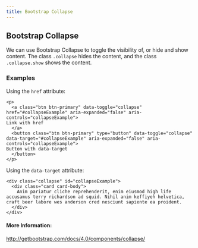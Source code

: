 ```yaml
---
title: Bootstrap Collapse
---
```

## Bootstrap Collapse

We can use Bootstrap Collapse to toggle the visibility of, or hide and show content. The class `.collapse` hides the content, and the class `.collapse.show` shows the content.

### Examples

Using the `href` attribute:

    <p>
      <a class="btn btn-primary" data-toggle="collapse" href="#collapseExample" aria-expanded="false" aria-controls="collapseExample">
    Link with href
      </a>
      <button class="btn btn-primary" type="button" data-toggle="collapse" data-target="#collapseExample" aria-expanded="false" aria-controls="collapseExample">
    Button with data-target
      </button>
    </p>

Using the `data-target` attribute:

    <div class="collapse" id="collapseExample">
      <div class="card card-body">
        Anim pariatur cliche reprehenderit, enim eiusmod high life accusamus terry richardson ad squid. Nihil anim keffiyeh helvetica, craft beer labore wes anderson cred nesciunt sapiente ea proident.
      </div>
    </div>
 
#### More Information:
http://getbootstrap.com/docs/4.0/components/collapse/


